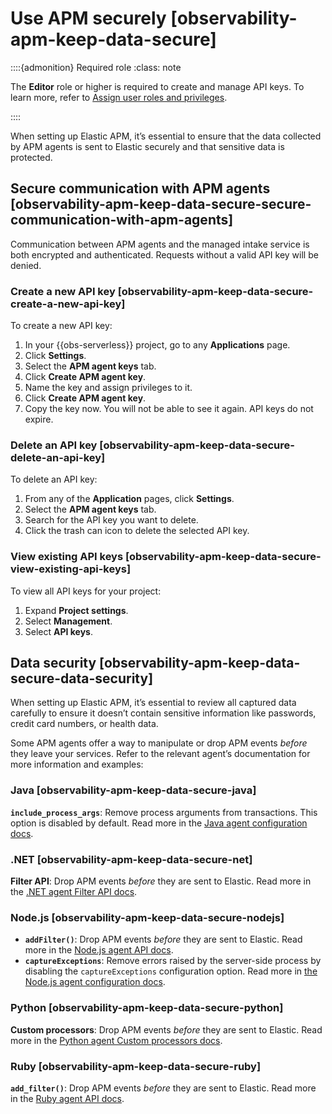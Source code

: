 # Use APM securely [observability-apm-keep-data-secure]

::::{admonition} Required role
:class: note

The **Editor** role or higher is required to create and manage API keys. To learn more, refer to [Assign user roles and privileges](../../../deploy-manage/users-roles/cloud-organization/user-roles.md#general-assign-user-roles).

::::


When setting up Elastic APM, it’s essential to ensure that the data collected by APM agents is sent to Elastic securely and that sensitive data is protected.


## Secure communication with APM agents [observability-apm-keep-data-secure-secure-communication-with-apm-agents]

Communication between APM agents and the managed intake service is both encrypted and authenticated. Requests without a valid API key will be denied.


### Create a new API key [observability-apm-keep-data-secure-create-a-new-api-key]

To create a new API key:

1. In your {{obs-serverless}} project, go to any **Applications** page.
2. Click **Settings**.
3. Select the **APM agent keys** tab.
4. Click **Create APM agent key**.
5. Name the key and assign privileges to it.
6. Click **Create APM agent key**.
7. Copy the key now. You will not be able to see it again. API keys do not expire.


### Delete an API key [observability-apm-keep-data-secure-delete-an-api-key]

To delete an API key:

1. From any of the **Application** pages, click **Settings**.
2. Select the **APM agent keys** tab.
3. Search for the API key you want to delete.
4. Click the trash can icon to delete the selected API key.


### View existing API keys [observability-apm-keep-data-secure-view-existing-api-keys]

To view all API keys for your project:

1. Expand **Project settings**.
2. Select **Management**.
3. Select **API keys**.


## Data security [observability-apm-keep-data-secure-data-security]

When setting up Elastic APM, it’s essential to review all captured data carefully to ensure it doesn’t contain sensitive information like passwords, credit card numbers, or health data.

Some APM agents offer a way to manipulate or drop APM events *before* they leave your services. Refer to the relevant agent’s documentation for more information and examples:


### Java [observability-apm-keep-data-secure-java]

**`include_process_args`**: Remove process arguments from transactions. This option is disabled by default. Read more in the [Java agent configuration docs](https://www.elastic.co/guide/en/apm/agent/java/current/config-reporter.html#config-include-process-args).


### .NET [observability-apm-keep-data-secure-net]

**Filter API**: Drop APM events *before* they are sent to Elastic. Read more in the [.NET agent Filter API docs](https://www.elastic.co/guide/en/apm/agent/dotnet/current/public-api.html#filter-api).


### Node.js [observability-apm-keep-data-secure-nodejs]

* **`addFilter()`**: Drop APM events *before* they are sent to Elastic. Read more in the [Node.js agent API docs](https://www.elastic.co/guide/en/apm/agent/nodejs/current/agent-api.html#apm-add-filter).
* **`captureExceptions`**: Remove errors raised by the server-side process by disabling the `captureExceptions` configuration option. Read more in [the Node.js agent configuration docs](https://www.elastic.co/guide/en/apm/agent/nodejs/current/configuration.html#capture-exceptions).


### Python [observability-apm-keep-data-secure-python]

**Custom processors**: Drop APM events *before* they are sent to Elastic. Read more in the [Python agent Custom processors docs](https://www.elastic.co/guide/en/apm/agent/python/current/sanitizing-data.html).


### Ruby [observability-apm-keep-data-secure-ruby]

**`add_filter()`**: Drop APM events *before* they are sent to Elastic. Read more in the [Ruby agent API docs](https://www.elastic.co/guide/en/apm/agent/ruby/current/api.html#api-agent-add-filter).
